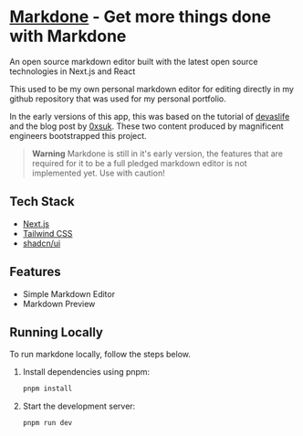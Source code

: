 # [Markdone][markdone] - Get more things done with Markdone

An open source markdown editor built with the latest open
source technologies in Next.js and React

This used to be my own personal markdown editor for editing
directly in my github repository that was used for my personal
portfolio.

In the early versions of this app, this was based on the
tutorial of [devaslife] and the blog post by [0xsuk]. These two
content produced by magnificent engineers bootstrapped this
project.

> **Warning** Markdone is still in it's early version, the
> features that are required for it to be a full pledged
> markdown editor is not implemented yet. Use with caution!

## Tech Stack

- [Next.js][nextjs]
- [Tailwind CSS][tailwindcss]
- [shadcn/ui]

## Features

- Simple Markdown Editor
- Markdown Preview

## Running Locally

To run markdone locally, follow the steps below.

1. Install dependencies using pnpm:

   ```sh
   pnpm install
   ```

2. Start the development server:

   ```sh
   pnpm run dev
   ```

[devaslife]: https://www.youtube.com/watch?v=gxBis8EgoAg
[0xsuk]: https://0xsuk.github.io/posts/2022-03-25-build-your-own-markdown-editor-with-react.js-and-codemirror-6/
[nextjs]: https://nextjs.org
[tailwindcss]: https://tailwindcss.com
[markdone]: https://markdone.jaycedotbin.me
[shadcn/ui]: https://ui.shadcn.com
